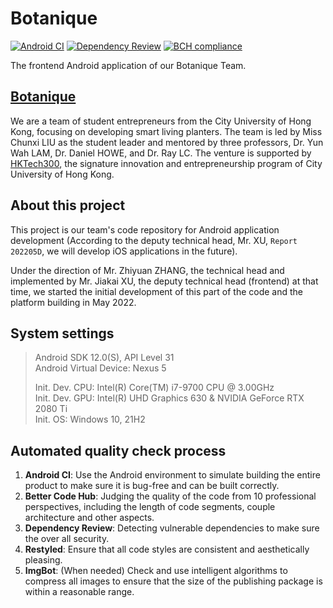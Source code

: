 # Botanique

[![Android CI](https://github.com/Alex-XJK/Botanique/actions/workflows/android.yml/badge.svg?branch=master)](https://github.com/Alex-XJK/Botanique/actions/workflows/android.yml) 
[![Dependency Review](https://github.com/Alex-XJK/Botanique/actions/workflows/dependency-review.yml/badge.svg?branch=master)](https://github.com/Alex-XJK/Botanique/actions/workflows/dependency-review.yml) 
[![BCH compliance](https://bettercodehub.com/edge/badge/Alex-XJK/Botanique?branch=master)](https://bettercodehub.com/)

The frontend Android application of our Botanique Team.

## [Botanique](https://botanique.webflow.io/)

We are a team of student entrepreneurs from the City University of Hong Kong, focusing on developing smart living planters. The team is led by Miss Chunxi LIU as the student leader and mentored by three professors, Dr. Yun Wah LAM, Dr. Daniel HOWE, and Dr. Ray LC. The venture is supported by [HKTech300](https://www.cityu.edu.hk/hktech300/), the signature innovation and entrepreneurship program of City University of Hong Kong.

## About this project

This project is our team's code repository for Android application development (According to the deputy technical head, Mr. XU, `Report 202205D`, we will develop iOS applications in the future).

Under the direction of Mr. Zhiyuan ZHANG, the technical head and implemented by Mr. Jiakai XU, the deputy technical head (frontend) at that time, we started the initial development of this part of the code and the platform building in May 2022.

## System settings

> Android SDK 12.0(S), API Level 31  
> Android Virtual Device: Nexus 5  
>
> Init. Dev. CPU: Intel(R) Core(TM) i7-9700 CPU @ 3.00GHz  
> Init. Dev. GPU: Intel(R) UHD Graphics 630 & NVIDIA GeForce RTX 2080 Ti  
> Init. OS: Windows 10, 21H2  

## Automated quality check process

1. **Android CI**: Use the Android environment to simulate building the entire product to make sure it is bug-free and can be built correctly.
2. **Better Code Hub**: Judging the quality of the code from 10 professional perspectives, including the length of code segments, couple architecture and other aspects.
3. **Dependency Review**: Detecting vulnerable dependencies to make sure the over all security.
4. **Restyled**: Ensure that all code styles are consistent and aesthetically pleasing.
5. **ImgBot**: (When needed) Check and use intelligent algorithms to compress all images to ensure that the size of the publishing package is within a reasonable range.
